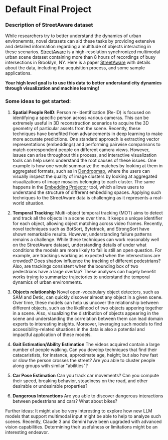 # Default Final Project

### Description of StreetAware dataset

While researchers try to better understand the dynamics of urban environemnts, novel datasets can aid these tasks by providing extensive and detailed information regarding a multitude of objects interacting in these scenarios. [StreetAware](https://drive.google.com/drive/u/1/folders/1BPtiIF8gBOoZANAGkwDjJUYakpCUYHM1) is a high-resolution synchronized multimodal urban scene dataset containing more than 8 hours of recordings of busy intersections in Brooklyn, NY. Here is a paper [StreetAware](https://www.mdpi.com/1424-8220/23/7/3710) with details about the data, including the acquisition process, and some sample applications.

**Your high level goal is to use this data to better understand city dynamics through visualization and machine learning!**

### Some ideas to get started:

1. **Spatial People ReID**: Person re-identification (Re-ID) is focused on identifying a specific person across various cameras. This can be extremely useful in 3D reconstruction scenarios to acquire the 3D geometry of particular assets from the scene. Recently, these techniques have benefited from advancements in deep learning to make more accurate predictions. One standard approach is extracting vector representations (embeddings) and performing pairwise comparisons to match correspondent people on different camera views. However, issues can arise throughout this process, and interactive visualization tools can help users understand the root causes of these issues. One example is how one would summarize the matches by looking at them in aggregated formats, such as in [Dendropmap](https://arxiv.org/pdf/2205.06935.pdf), where the users can visually inspect the quality of image clusters by looking at aggregated visualizations of image mosaics belonging to each cluster. The same happens in the [Embedding Projector](https://arxiv.org/abs/1611.05469) tool, which allows users to understand the structure of different embedding spaces. Applying such techniques to the StreetAware data is challenging as it represents a real-world situation.  

2. **Temporal Tracking**: Multi-object temporal tracking (MOT) aims to detect and track all the objects in a scene over time. It keeps a unique identifier for each object, allowing object matching across video frames. Recently, novel techniques such as BotSort, Bytetrack, and StrongSort have shown remarkable results. However, understanding failure patterns remains a challenge. While these techniques can work reasonably well on the StreetAware dataset, understanding details of under what conditions the models are more likely to fail is still an open question. For example, are trackings working as expected when the intersections are crowded? Does shadow influence the tracking of different pedestrians? Also, are trackings consistent when the bounding box of two pedestrians have a large overlap? These analyses can hugely benefit works trying to summarize trajectories to understand the temporal dynamics of urban environments. 

3. **Objects relationship** Novel open-vocabulary object detectors, such as SAM and Detic, can quickly discover almost any object in a given scene. Over time, these models can help us uncover the relationship between different objects, such as the likelihood of two objects appering together in a scene. Also, visualizing the distribution of objects appearing in the scene and understanding the correlation between them can lead domain experts to interesting insights. Moreover, leveraging such models to find accessibility-related situations in the data is also a potential and impactful application of these models. 

4. **Gait Estimation/Ability Estimation** The videos acquired contain a large number of people walking. Can you develop techniques that find their catacaristists, for instance, approximate age, height; but also how fast or slow the person crosses the street? Are you able to cluster people along groups with similar "abilities"? 

5. **Car Pose Estimation** Can you track car movements? Can you compute their speed, breaking behavior, steadiness on the road, and other desirable or undesirable properties?

6. **Dangerous Interactions** Are you able to discover dangerous interactions between pedestrians and cars? What about bikes? 


Further ideas: It might also be very interesting to explore how new LLM models that support multimodal input might be able to help to analyze such scenes. Recently, Claude 3 and Gemini have been upgraded with advanced vision capabilities. Determining their usefulness or limitations might be an interesting endeavor.